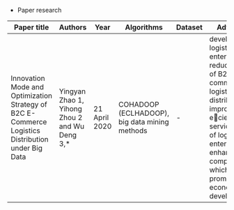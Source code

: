 - Paper research

|Paper title|Authors|Year|Algorithms|Dataset|Advantages|Disadvantages|
|---|---|---|---|---|---|---|
|Innovation Mode and Optimization Strategy of B2C E-Commerce Logistics Distribution under Big Data|Yingyan Zhao 1, Yihong Zhou 2 and Wu Deng 3,*|21 April 2020|COHADOOP (ECLHADOOP), big data mining methods|- |development of logistics enterprises and reduce the cost of B2C e-commerce logistics distribution, improved eciency and service quality of logistics enterprises and enhance the competitiveness, which further promote the economy development.|-|



